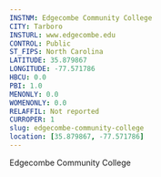 ```yaml
---
INSTNM: Edgecombe Community College
CITY: Tarboro
INSTURL: www.edgecombe.edu
CONTROL: Public
ST_FIPS: North Carolina
LATITUDE: 35.879867
LONGITUDE: -77.571786
HBCU: 0.0
PBI: 1.0
MENONLY: 0.0
WOMENONLY: 0.0
RELAFFIL: Not reported
CURROPER: 1
slug: edgecombe-community-college
location: [35.879867, -77.571786]
---
```

Edgecombe Community College